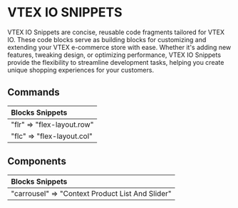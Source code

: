 # VTEX IO SNIPPETS

VTEX IO Snippets are concise, reusable code fragments tailored for VTEX IO. These code blocks serve as building blocks for customizing and extending your VTEX e-commerce store with ease. Whether it's adding new features, tweaking design, or optimizing performance, VTEX IO Snippets provide the flexibility to streamline development tasks, helping you create unique shopping experiences for your customers.

## Commands

| Blocks Snippets            |
| :------------------------- |
| "flr" => "flex-layout.row" |
| "flc" => "flex-layout.col" |

## Components

| Blocks Snippets                                  |
| :----------------------------------------------- |
| "carrousel" => "Context Product List And Slider" |
